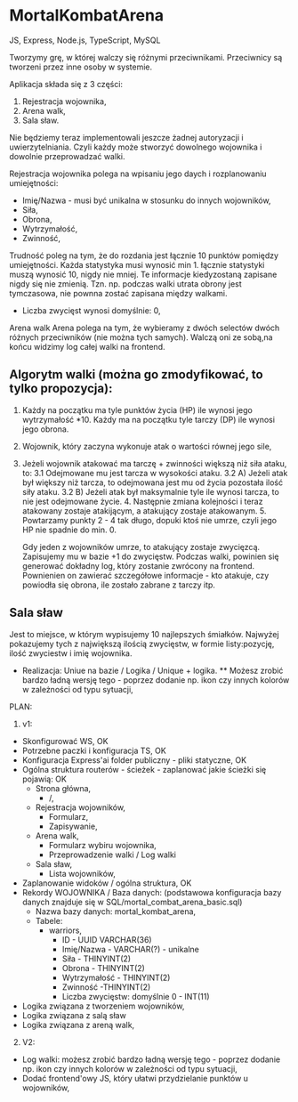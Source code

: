 # MortalKombatArena
 
JS, Express, Node.js, TypeScript, MySQL

Tworzymy grę, w której walczy się różnymi przeciwnikami.
Przeciwnicy są tworzeni przez inne osoby w systemie.

Aplikacja składa się z 3 części:
1. Rejestracja wojownika,
2. Arena walk,
3. Sala sław.

Nie będziemy teraz implementowali jeszcze żadnej autoryzacji i uwierzytelniania. Czyli każdy może stworzyć dowolnego wojownika i dowolnie przeprowadzać walki.

Rejestracja wojownika polega na wpisaniu jego daych i rozplanowaniu umiejętności:
- Imię/Nazwa - musi być unikalna w stosunku do innych wojowników,
- Siła,
- Obrona,
- Wytrzymałość,
- Zwinność,

Trudność poleg na tym, że do rozdania jest łącznie 10 punktów pomiędzy umiejętności. Każda statystyka musi wynosić min 1. łącznie statystyki muszą wynosić 10, nigdy nie mniej.
Te informacje kiedyzostaną zapisane nigdy się nie zmienią. Tzn. np. podczas walki utrata obrony jest tymczasowa, nie pownna zostać zapisana między walkami.

- Liczba zwycięst wynosi domyślnie: 0,

Arena walk
Arena polega na tym, że wybieramy z dwóch selectów dwóch różnych przeciwników (nie można tych samych). Walczą oni ze sobą,na końcu widzimy log całej walki na frontend.

Algorytm walki (można go zmodyfikować, to tylko propozycja):
----------------------
1. Każdy na początku ma tyle punktów życia (HP) ile wynosi jego wytrzymałość *10. Każdy ma na początku tyle tarczy (DP) ile wynosi jego obrona.
2. Wojownik, który zaczyna wykonuje atak o wartości równej jego sile,
3. Jeżeli wojownik atakować ma tarczę + zwinności większą niż siła ataku, to:
    3.1 Odejmowane mu jest tarcza w wysokości ataku.
   3.2 A) Jeżeli atak był większy niż tarcza, to odejmowana jest mu od życia pozostała ilość siły ataku.
   3.2 B) Jeżeli atak był maksymalnie tyle ile wynosi tarcza, to nie jest odejmowane życie.
    4. Następnie zmiana kolejności i teraz atakowany zostaje atakijącym, a atakujący zostaje atakowanym.
    5. Powtarzamy punkty 2 - 4 tak długo, dopuki ktoś nie umrze, czyli jego HP nie spadnie do min. 0.
    
    Gdy jeden z wojowników umrze, to atakujący zostaje zwycięzcą. Zapisujemy mu w bazie +1 do zwycięstw.
       Podczas walki, powinien się generować dokładny log, który zostanie zwrócony na frontend. Pownienien on zawierać szczegółowe informacje - kto atakuje, czy powiodła się obrona, ile zostało zabrane z tarczy itp.
    
Sala sław
------------------

Jest to miejsce, w którym wypisujemy 10 najlepszych śmiałków. Najwyżej pokazujemy tych z największą ilością zwycięstw, w formie listy:pozycję, ilość zwyciestw i imię wojownika.
 
* Realizacja: Uniue na bazie / Logika / Unique + logika.
** Możesz zrobić bardzo ładną wersję tego - poprzez dodanie np. ikon czy innych kolorów w zależności od typu sytuacji,

PLAN:
1. v1:
- Skonfigurować WS, OK
- Potrzebne paczki i konfiguracja TS, OK
- Konfiguracja Express'ai folder publiczny - pliki statyczne, OK
- Ogólna struktura routerów - ścieżek - zaplanować jakie ścieżki się pojawią: OK
    - Strona główna,
      - /,
    - Rejestracja wojowników,
      - Formularz,
      - Zapisywanie,
    - Arena walk,
      - Formularz wybiru wojownika,
      - Przeprowadzenie walki / Log walki
    - Sala sław,
        - Lista wojowników,
- Zaplanowanie widoków / ogólna struktura, OK
- Rekordy WOJOWNIKA / Baza danych: (podstawowa konfiguracja bazy danych znajduje się w SQL/mortal_combat_arena_basic.sql)
    - Nazwa bazy danych: mortal_kombat_arena,
    - Tabele:
        - warriors,
            - ID - UUID VARCHAR(36)
            - Imię/Nazwa - VARCHAR(?) - unikalne
            - Siła - THINYINT(2)
            - Obrona - THINYINT(2)
            - Wytrzymałość - THINYINT(2)
            - Zwinność -THINYINT(2)
            - Liczba zwycięstw: domyślnie 0 - INT(11)
 - Logika związana z tworzeniem wojowników, 
 - Logika związana z salą sław
 - Logika związana z areną walk,
    
2. V2:
- Log walki: możesz zrobić bardzo ładną wersję tego - poprzez dodanie np. ikon czy innych kolorów w zależności od typu sytuacji,
-  Dodać frontend'owy JS, który ułatwi przydzielanie punktów u wojowników,